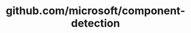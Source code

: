 ---
layout: post
title: github.com/microsoft/component-detection
categories: link
tags: [انگلیسی, برنامه‌نویسی]
---